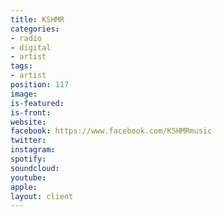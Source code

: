 ```yaml
---
title: KSHMR
categories:
- radio
- digital
- artist
tags:
- artist
position: 117
image: 
is-featured: 
is-front: 
website: 
facebook: https://www.facebook.com/KSHMRmusic
twitter: 
instagram: 
spotify: 
soundcloud: 
youtube: 
apple: 
layout: client
---
```



